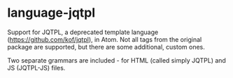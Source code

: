 # language-jqtpl

Support for JQTPL, a deprecated template language (https://github.com/kof/jqtpl), in Atom. Not all tags from the original package are supported, but there are some additional, custom ones.

Two separate grammars are included - for HTML (called simply JQTPL) and JS (JQTPL-JS) files.
